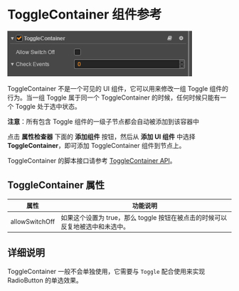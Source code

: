 # ToggleContainer 组件参考

![toggle-container](toggle/toggle-container.png)

ToggleContainer 不是一个可见的 UI 组件，它可以用来修改一组 Toggle 组件的行为。当一组 Toggle 属于同一个 ToggleContainer 的时候，任何时候只能有一个 Toggle 处于选中状态。

**注意**：所有包含 Toggle 组件的一级子节点都会自动被添加到该容器中

点击 **属性检查器** 下面的 **添加组件** 按钮，然后从 **添加 UI 组件** 中选择 **ToggleContainer**，即可添加 ToggleContainer 组件到节点上。

ToggleContainer 的脚本接口请参考 [ToggleContainer API](../../../api/zh/classes/ToggleContainer.html)。

## ToggleContainer 属性

| 属性 |   功能说明
| -------------- | ----------- |
| allowSwitchOff | 如果这个设置为 true，那么 toggle 按钮在被点击的时候可以反复地被选中和未选中。

## 详细说明

ToggleContainer 一般不会单独使用，它需要与 `Toggle` 配合使用来实现 RadioButton 的单选效果。
